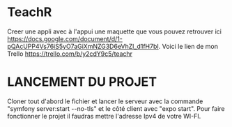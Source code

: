 # TeachR
Creer une appli avec à l'appui une maquette que vous pouvez retrouver ici https://docs.google.com/document/d/1-pQAcUPP4Vs76iS5yO7aGiXmNZG3D6eVhZl_d1fH7bI.
Voici le lien de mon Trello https://trello.com/b/y2cdY9c5/teachr
# LANCEMENT DU PROJET
Cloner tout d'abord le fichier et lancer le serveur avec la commande "symfony server:start --no-tls" et le côté client avec "expo start".
Pour faire fonctionner le projet il faudras mettre l'adresse Ipv4 de votre WI-FI.
